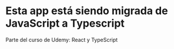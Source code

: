# Esta app está siendo migrada de JavaScript a Typescript

Parte del curso de Udemy: React y TypeScript